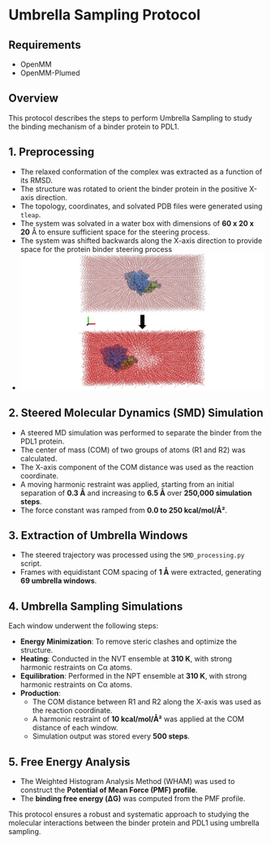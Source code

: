 # Umbrella Sampling Protocol

## Requirements
- OpenMM
- OpenMM-Plumed

## Overview
This protocol describes the steps to perform Umbrella Sampling to study the binding mechanism of a binder protein to PDL1.

## 1. Preprocessing
- The relaxed conformation of the complex was extracted as a function of its RMSD.
- The structure was rotated to orient the binder protein in the positive X-axis direction.
- The topology, coordinates, and solvated PDB files were generated using `tleap`.
- The system was solvated in a water box with dimensions of **60 x 20 x 20** Å to ensure sufficient space for the steering process.
- The system was shifted backwards along the X-axis direction to provide space for the protein binder steering process
- ![Umbrella Sampling Diagram](./coordinates_optimization.jpg)

## 2. Steered Molecular Dynamics (SMD) Simulation
- A steered MD simulation was performed to separate the binder from the PDL1 protein.
- The center of mass (COM) of two groups of atoms (R1 and R2) was calculated.
- The X-axis component of the COM distance was used as the reaction coordinate.
- A moving harmonic restraint was applied, starting from an initial separation of **0.3 Å** and increasing to **6.5 Å** over **250,000 simulation steps**.
- The force constant was ramped from **0.0 to 250 kcal/mol/Å²**.

## 3. Extraction of Umbrella Windows
- The steered trajectory was processed using the `SMD_processing.py` script.
- Frames with equidistant COM spacing of **1 Å** were extracted, generating **69 umbrella windows**.

## 4. Umbrella Sampling Simulations
Each window underwent the following steps:
- **Energy Minimization**: To remove steric clashes and optimize the structure.
- **Heating**: Conducted in the NVT ensemble at **310 K**, with strong harmonic restraints on Cα atoms.
- **Equilibration**: Performed in the NPT ensemble at **310 K**, with strong harmonic restraints on Cα atoms.
- **Production**:
  - The COM distance between R1 and R2 along the X-axis was used as the reaction coordinate.
  - A harmonic restraint of **10 kcal/mol/Å²** was applied at the COM distance of each window.
  - Simulation output was stored every **500 steps**.

## 5. Free Energy Analysis
- The Weighted Histogram Analysis Method (WHAM) was used to construct the **Potential of Mean Force (PMF) profile**.
- The **binding free energy (ΔG)** was computed from the PMF profile.

This protocol ensures a robust and systematic approach to studying the molecular interactions between the binder protein and PDL1 using umbrella sampling.
